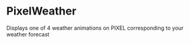 PixelWeather
============

Displays one of 4 weather animations on PIXEL corresponding to your weather forecast
